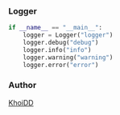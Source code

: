 ### Logger

```python
if __name__ == "__main__":
    logger = Logger("logger")
    logger.debug("debug")
    logger.info("info")
    logger.warning("warning")
    logger.error("error")
```

### Author

[KhoiDD](https://github.com/mazino2d)